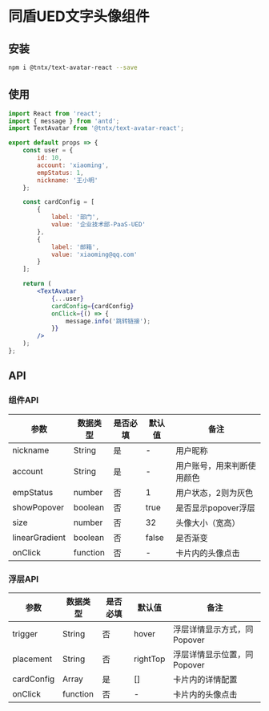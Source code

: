 # 同盾UED文字头像组件


## 安装
```bash
npm i @tntx/text-avatar-react --save
```

## 使用
```jsx
import React from 'react';
import { message } from 'antd';
import TextAvatar from '@tntx/text-avatar-react';

export default props => {
	const user = {
	    id: 10,
		account: 'xiaoming',
		empStatus: 1,
		nickname: '王小明'	 
	};

	const cardConfig = [
		{
			label: '部门',
			value: '企业技术部-PaaS-UED'
		},
		{
			label: '邮箱',
			value: 'xiaoming@qq.com'
		}
	];

	return (
		<TextAvatar
			{...user}
			cardConfig={cardConfig}
			onClick={() => {
				message.info('跳转链接');
			}}
		/>
	);
};
```

## API

### 组件API
|参数		    |数据类型			  |是否必填			|默认值			|备注						 |
|  ---- 	   |  ----  			| ----  		|  ----  		| ----						|
| nickname	   | String 			| 是 			| - 			| 用户昵称 					  |
| account 	   | String 			| 是 			| -				| 用户账号，用来判断使用颜色 	 |
| empStatus    | number 		    | 否 			| 1 		    | 用户状态，2则为灰色 	        |
| showPopover  | boolean 		    | 否			| true			| 是否显示popover浮层 	       |
| size   	   | number 			| 否 			| 32 			| 头像大小（宽高） 	    	   |
| linearGradient   | boolean 		| 否 			| false 		| 是否渐变 	            	  |
| onClick 	   | function 		    | 否 			| -				| 卡片内的头像点击			 	|
### 浮层API
|参数		  |数据类型			  |是否必填			|默认值			|备注						 |
|  ---- 	 |  ----  			| ----  		|  ----  		| ----						|
| trigger	 | String 			| 否 			| hover 		| 浮层详情显示方式，同Popover   |
| placement 	| String 	    | 否 			| rightTop   	| 浮层详情显示位置，同Popover 	 |
| cardConfig  | Array 			| 是 			| []			| 卡片内的详情配置 				|
| onClick 	 | function 		| 否 			| -				| 卡片内的头像点击			 	|

